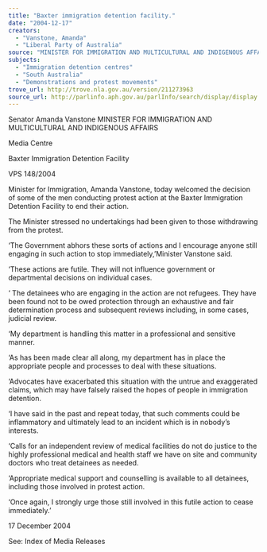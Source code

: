 ```yaml
---
title: "Baxter immigration detention facility."
date: "2004-12-17"
creators:
  - "Vanstone, Amanda"
  - "Liberal Party of Australia"
source: "MINISTER FOR IMMIGRATION AND MULTICULTURAL AND INDIGENOUS AFFAIRS"
subjects:
  - "Immigration detention centres"
  - "South Australia"
  - "Demonstrations and protest movements"
trove_url: http://trove.nla.gov.au/version/211273963
source_url: http://parlinfo.aph.gov.au/parlInfo/search/display/display.w3p;query=Id%3A%22media/pressrel/D8SE6%22
---
```


 Senator Amanda Vanstone  MINISTER FOR IMMIGRATION AND MULTICULTURAL AND INDIGENOUS AFFAIRS

 Media Centre

 Baxter Immigration Detention Facility

 VPS 148/2004

 Minister for Immigration, Amanda Vanstone, today welcomed the decision of some of the men conducting protest action at the Baxter Immigration  Detention Facility to end their action.

 The Minister stressed no undertakings had been given to those withdrawing from the protest.

 ‘The Government abhors these sorts of actions and I encourage anyone still engaging in such action to stop immediately,’Minister Vanstone said.

 ‘These actions are futile. They will not influence government or departmental decisions on individual cases.

 ‘ The detainees who are engaging in the action are not refugees. They have been found not to be owed protection through an exhaustive and fair  determination process and subsequent reviews including, in some cases, judicial review.

 ‘My department is handling this matter in a professional and sensitive manner.

 ‘As has been made clear all along, my department has in place the appropriate people and processes to deal with these situations. 

 ‘Advocates have exacerbated this situation with the untrue and exaggerated claims, which may have falsely raised the hopes of people in  immigration detention.

 ‘I have said in the past and repeat today, that such comments could be inflammatory and ultimately lead to an incident which is in nobody’s  interests.

 ‘Calls for an independent review of medical facilities do not do justice to the highly professional medical and health staff we have on site and  community doctors who treat detainees as needed.

 ‘Appropriate medical support and counselling is available to all detainees, including those involved in protest action.

 ‘Once again, I strongly urge those still involved in this futile action to cease immediately.’

 17 December 2004

 See: Index of Media Releases


